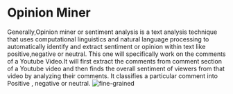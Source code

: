 # Opinion Miner
Generally,Opinion miner or sentiment analysis is a text analysis technique that uses computational linguistics and natural language processing to automatically identify and extract sentiment or opinion within text like positive,negative or neutral.
This one will specifically work on the comments of a Youtube Video.It will first extract the comments from comment section of a Youtube video and then finds the overall sentiment of viewers from that video by analyzing their comments.
It classifies a particular comment into Positive , negative or neutral.
![fine-grained](https://user-images.githubusercontent.com/85544778/208442805-dbdc6559-3de0-4a33-9846-52259a7791d6.png)
